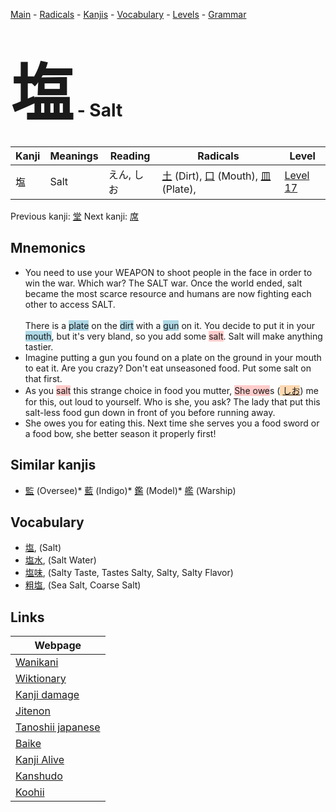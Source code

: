 <style> bigfont {font-size: 100px}</style>
[Main](../index.md) -
[Radicals](../radicals.md) -
[Kanjis](../kanjis.md) -
[Vocabulary](../vocabulary.md) -
[Levels](../levels.md) -
[Grammar](../grammar.md)
# <bigfont> 塩</bigfont> - Salt 

| Kanji | Meanings | Reading | Radicals | Level |
| --- | --- | --- | --- | --- |
| 塩 | Salt | えん, しお | [土](../radicals/土.md) (Dirt), [口](../radicals/口.md) (Mouth), [皿](../radicals/皿.md) (Plate),  | [Level 17](../levels/wk_level17.md) |

Previous kanji: [堂](堂.md) Next kanji: [席](席.md) 

## Mnemonics
 * You need to use your WEAPON to shoot people in the face in order to win the war. Which war? The SALT war. Once the world ended, salt became the most scarce resource and humans are now fighting each other to access SALT.<br><br>There is a <span style="background-color:#ADD8E6"> plate</span> on the <span style="background-color:#ADD8E6"> dirt</span> with a <span style="background-color:#ADD8E6"> gun</span> on it. You decide to put it in your <span style="background-color:#ADD8E6"> mouth</span>, but it's very bland, so you add some <span style="background-color:#ffcccb"> salt</span>. Salt will make anything tastier.
* Imagine putting a gun you found on a plate on the ground in your mouth to eat it. Are you crazy? Don't eat unseasoned food. Put some salt on that first.
* As you <span style="background-color:#ffcccb"> salt</span> this strange choice in food you mutter, <span style="background-color:#ffcccb"> She owe</span>s (<span style="background-color:#fed8b1"> [しお](https://jisho.org/search/しお)</span>) me for this, out loud to yourself. Who is she, you ask? The lady that put this salt-less food gun down in front of you before running away.
* She owes you for eating this. Next time she serves you a food sword or a food bow, she better season it properly first!


## Similar kanjis
 * [監](監.md) (Oversee)* [藍](藍.md) (Indigo)* [鑑](鑑.md) (Model)* [艦](艦.md) (Warship)


## Vocabulary
 * [塩](../vocabulary/塩.md), (Salt)
* [塩水](../vocabulary/塩.md), (Salt Water)
* [塩味](../vocabulary/塩.md), (Salty Taste, Tastes Salty, Salty, Salty Flavor)
* [粗塩](../vocabulary/塩.md), (Sea Salt, Coarse Salt)



## Links 

| Webpage |
| --- |
| [Wanikani          ](https://www.wanikani.com/kanji/塩) |
| [Wiktionary        ](https://en.wiktionary.org/wiki/塩) |
| [Kanji damage      ](http://www.kanjidamage.com/kanji/search?utf8=✓&q=塩) |
| [Jitenon           ](https://jitenon.com/kanji/塩) |
| [Tanoshii japanese ](https://www.tanoshiijapanese.com/dictionary/kanji.cfm?k=塩) |
| [Baike             ](https://baike.baidu.com/item/塩) |
| [Kanji Alive       ](https://app.kanjialive.com/塩) |
| [Kanshudo          ](https://www.kanshudo.com/searchmn?q=塩) |
| [Koohii            ](https://kanji.koohii.com/study/kanji/塩) |
